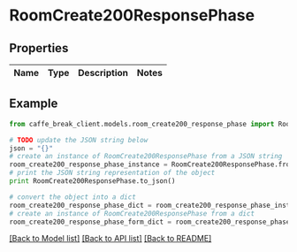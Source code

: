 # RoomCreate200ResponsePhase


## Properties

Name | Type | Description | Notes
------------ | ------------- | ------------- | -------------

## Example

```python
from caffe_break_client.models.room_create200_response_phase import RoomCreate200ResponsePhase

# TODO update the JSON string below
json = "{}"
# create an instance of RoomCreate200ResponsePhase from a JSON string
room_create200_response_phase_instance = RoomCreate200ResponsePhase.from_json(json)
# print the JSON string representation of the object
print RoomCreate200ResponsePhase.to_json()

# convert the object into a dict
room_create200_response_phase_dict = room_create200_response_phase_instance.to_dict()
# create an instance of RoomCreate200ResponsePhase from a dict
room_create200_response_phase_form_dict = room_create200_response_phase.from_dict(room_create200_response_phase_dict)
```
[[Back to Model list]](../README.md#documentation-for-models) [[Back to API list]](../README.md#documentation-for-api-endpoints) [[Back to README]](../README.md)


